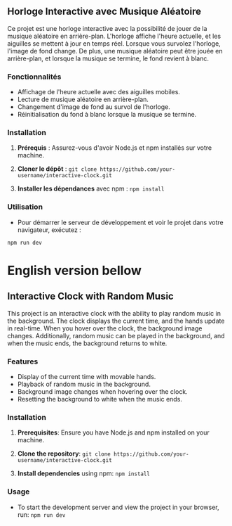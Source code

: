 
## Horloge Interactive avec Musique Aléatoire

Ce projet est une horloge interactive avec la possibilité de jouer de la musique aléatoire en arrière-plan. L'horloge affiche l'heure actuelle, et les aiguilles se mettent à jour en temps réel. Lorsque vous survolez l'horloge, l'image de fond change. De plus, une musique aléatoire peut être jouée en arrière-plan, et lorsque la musique se termine, le fond revient à blanc.

### Fonctionnalités

- Affichage de l'heure actuelle avec des aiguilles mobiles.
- Lecture de musique aléatoire en arrière-plan.
- Changement d'image de fond au survol de l'horloge.
- Réinitialisation du fond à blanc lorsque la musique se termine.

### Installation

1. **Prérequis** : Assurez-vous d'avoir Node.js et npm installés sur votre machine.

2. **Cloner le dépôt** : ``` git clone https://github.com/your-username/interactive-clock.git ```
  
3. **Installer les dépendances** avec npm : ``` npm install ```


### Utilisation

- Pour démarrer le serveur de développement et voir le projet dans votre navigateur, exécutez :

``` npm run dev  ```

# English version bellow

## Interactive Clock with Random Music

This project is an interactive clock with the ability to play random music in the background. The clock displays the current time, and the hands update in real-time. When you hover over the clock, the background image changes. Additionally, random music can be played in the background, and when the music ends, the background returns to white.

### Features

- Display of the current time with movable hands.
- Playback of random music in the background.
- Background image changes when hovering over the clock.
- Resetting the background to white when the music ends.

### Installation

1. **Prerequisites**: Ensure you have Node.js and npm installed on your machine.

2. **Clone the repository**: ``` git clone https://github.com/your-username/interactive-clock.git ```
   
3. **Install dependencies** using npm: ``` npm install ```


### Usage

- To start the development server and view the project in your browser, run: ``` npm run dev ```







 
